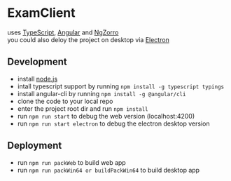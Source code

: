 # ExamClient
uses [TypeScript](https://www.tslang.cn/), [Angular](https://github.com/angular/angular) and [NgZorro](https://github.com/NG-ZORRO/ng-zorro-antd)    
you could also deloy the project on desktop via [Electron](electron.atom.io/)
## Development
* install [node.js](https://nodejs.org/en/)
* intall typescript support by running `npm install -g typescript typings`
* install angular-cli by running `npm install -g @angular/cli`
* clone the code to your local repo
* enter the project root dir and run `npm install`
* run `npm run start` to debug the web version (localhost:4200)
* run `npm run start electron` to debug the electron desktop version
## Deployment
* run `npm run packWeb` to build web app
* run `npm run packWin64 or buildPackWin64` to build desktop app